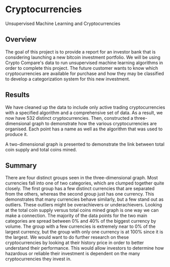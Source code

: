 # Cryptocurrencies

Unsupervised Machine Learning and Cryptocurrencies

## Overview

The goal of this project is to provide a report for an investor bank that is considering launching a new bitcoin investment portfolio. We will be using Crypto Compare's data to run unsupervised machine learning algorithms in order to complete this project.
The future customer wants to know which cryptocurrencies are available for purchase and how they may be classified to develop a categorization system for this new investment.

## Results

We have cleaned up the data to include only active trading cryptocurrencies with a specified algorithm and a comprehensive set of data. As a result, we now have 532 distinct cryptocurrencies. Then, constructed a three-dimensional graph to demonstrate how the various cryptocurrencies are organised. Each point has a name as well as the algorithm that was used to produce it.

A two-dimensional graph is presented to demonstrate the link between total coin supply and total coins mined.

## Summary

There are four distinct groups seen in the three-dimensional graph. Most currencies fall into one of two categories, which are clumped together quite closely. The first group has a few distinct currencies that are separated from the others, whereas the second group just has one currency. This demonstrates that many currencies behave similarly, but a few stand out as outliers. These outliers might be overachievers or underachievers. Looking at the total coin supply versus total coins mined graph is one way we can make a connection. The majority of the data points for the two main categories are spread between 0% and 40% of the biggest currency by volume. The group with a few currencies is extremely near to 0% of the largest currency, but the group with only one currency is at 100% since it is the largest. We would want to do further research on these cryptocurrencies by looking at their history price in order to better understand their performance. This would allow investors to determine how hazardous or reliable their investment is dependent on the many cryptocurrencies they invest in.